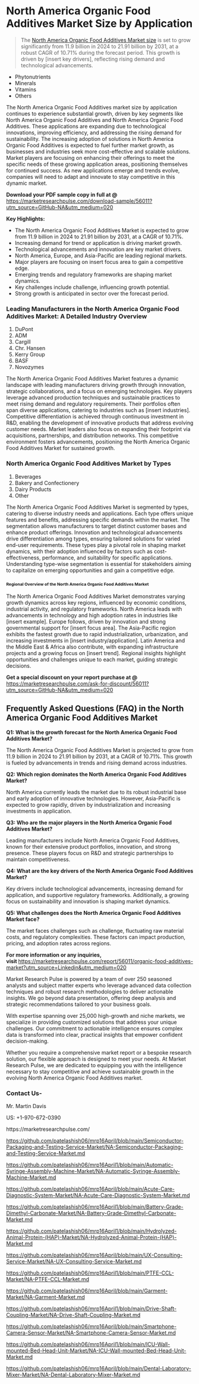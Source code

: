 <h1>North America Organic Food Additives Market&nbsp;Size by Application</h1><blockquote><p>The <a href="https://marketresearchpulse.com/download-sample/56011?utm_source=GitHub-NA&amp;utm_medium=020">North America Organic Food Additives Market size</a> is set to grow significantly from 11.9 billion in 2024 to 21.91 billion by 2031, at a robust CAGR of 10.71% during the forecast period. This growth is driven by [insert key drivers], reflecting rising demand and technological advancements.</p></blockquote><ul><li>Phytonutrients<li> Minerals<li> Vitamins<li> Others</li></ul><p>The North America Organic Food Additives market size by application continues to experience substantial growth, driven by key segments like North America Organic Food Additives and North America Organic Food Additives. These applications are expanding due to technological innovations, improving efficiency, and addressing the rising demand for sustainability. The increasing adoption of solutions in North America Organic Food Additives is expected to fuel further market growth, as businesses and industries seek more cost-effective and scalable solutions. Market players are focusing on enhancing their offerings to meet the specific needs of these growing application areas, positioning themselves for continued success. As new applications emerge and trends evolve, companies will need to adapt and innovate to stay competitive in this dynamic market.</p><p><strong>Download your PDF sample copy in full at @ </strong><a href="https://marketresearchpulse.com/download-sample/56011?utm_source=GitHub-NA&amp;utm_medium=020">https://marketresearchpulse.com/download-sample/56011?utm_source=GitHub-NA&amp;utm_medium=020</a></p><p><strong>Key Highlights: </strong></p><ul><li>The North America Organic Food Additives Market is expected to grow from 11.9 billion in 2024 to 21.91 billion by 2031, at a CAGR of 10.71%.</li><li>Increasing demand for trend or application is driving market growth.</li><li>Technological advancements and innovation are key market drivers.</li><li>North America, Europe, and Asia-Pacific are leading regional markets.</li><li>Major players are focusing on insert focus area to gain a competitive edge.</li><li>Emerging trends and regulatory frameworks are shaping market dynamics.</li><li>Key challenges include challenge, influencing growth potential.</li><li>Strong growth is anticipated in sector over the forecast period.</li></ul><h3>Leading Manufacturers in the North America Organic Food Additives Market: A Detailed Industry Overview</h3><ol><li>DuPont</li><li>ADM</li><li>Cargill</li><li>Chr. Hansen</li><li>Kerry Group</li><li>BASF</li><li>Novozymes</li></ol><div class="flex max-w-full flex-col flex-grow"><div class="min-h-8 text-message flex w-full flex-col items-end gap-2 whitespace-normal break-words [.text-message+&amp;]:mt-5" dir="auto" data-message-author-role="assistant" data-message-id="fd8432e4-4910-450d-b182-61b7bfb0a01f" data-message-model-slug="gpt-4o"><div class="flex w-full flex-col gap-1 empty:hidden first:pt-[3px]"><div class="markdown prose w-full break-words dark:prose-invert light"><p>The North America Organic Food Additives Market features a dynamic landscape with leading manufacturers driving growth through innovation, strategic collaborations, and a focus on emerging technologies. Key players leverage advanced production techniques and sustainable practices to meet rising demand and regulatory requirements. Their portfolios often span diverse applications, catering to industries such as [insert industries]. Competitive differentiation is achieved through continuous investment in R&amp;D, enabling the development of innovative products that address evolving customer needs. Market leaders also focus on expanding their footprint via acquisitions, partnerships, and distribution networks. This competitive environment fosters advancements, positioning the North America Organic Food Additives Market for sustained growth.</p></div></div></div></div><h3>North America Organic Food Additives Market by Types</h3><ol><li>Beverages<li> Bakery and Confectionery<li> Dairy Products<li> Other</li></ol><div class="flex max-w-full flex-col flex-grow"><div class="min-h-8 text-message flex w-full flex-col items-end gap-2 whitespace-normal break-words [.text-message+&amp;]:mt-5" dir="auto" data-message-author-role="assistant" data-message-id="084470be-0bb7-4664-bddf-5156b4f41249" data-message-model-slug="gpt-4o-mini"><div class="flex w-full flex-col gap-1 empty:hidden first:pt-[3px]"><div class="markdown prose w-full break-words dark:prose-invert light"><p>The North America Organic Food Additives Market is segmented by types, catering to diverse industry needs and applications. Each type offers unique features and benefits, addressing specific demands within the market. The segmentation allows manufacturers to target distinct customer bases and enhance product offerings. Innovation and technological advancements drive differentiation among types, ensuring tailored solutions for varied end-user requirements. These types play a pivotal role in shaping market dynamics, with their adoption influenced by factors such as cost-effectiveness, performance, and suitability for specific applications. Understanding type-wise segmentation is essential for stakeholders aiming to capitalize on emerging opportunities and gain a competitive edge.</p></div></div></div></div><h3><span style="font-size: 11px;">Regional Overview of the North America Organic Food Additives Market</span></h3><div class="flex max-w-full flex-col flex-grow"><div class="min-h-8 text-message flex w-full flex-col items-end gap-2 whitespace-normal break-words [.text-message+&amp;]:mt-5" dir="auto" data-message-author-role="assistant" data-message-id="e9038762-ce64-4e30-91c9-9bd413514231" data-message-model-slug="gpt-4o-mini"><div class="flex w-full flex-col gap-1 empty:hidden first:pt-[3px]"><div class="markdown prose w-full break-words dark:prose-invert light"><p>The North America Organic Food Additives Market demonstrates varying growth dynamics across key regions, influenced by economic conditions, industrial activity, and regulatory frameworks. North America leads with advancements in technology and high adoption rates in industries like [insert example]. Europe follows, driven by innovation and strong governmental support for [insert focus area]. The Asia-Pacific region exhibits the fastest growth due to rapid industrialization, urbanization, and increasing investments in [insert industry/application]. Latin America and the Middle East &amp; Africa also contribute, with expanding infrastructure projects and a growing focus on [insert trend]. Regional insights highlight opportunities and challenges unique to each market, guiding strategic decisions.</p></div></div></div></div><p><strong>Get a special discount on your report purchase at @ </strong><a href="https://marketresearchpulse.com/ask-for-discount/56011?utm_source=GitHub-NA&amp;utm_medium=020">https://marketresearchpulse.com/ask-for-discount/56011?utm_source=GitHub-NA&amp;utm_medium=020</a></p><h2>Frequently Asked Questions (FAQ) in the North America Organic Food Additives Market</h2><p><strong>Q1: What is the growth forecast for the North America Organic Food Additives Market?</strong></p><p>The North America Organic Food Additives Market is projected to grow from 11.9 billion in 2024 to 21.91 billion by 2031, at a CAGR of 10.71%. This growth is fueled by advancements in trends and rising demand across industries.</p><p><strong>Q2: Which region dominates the North America Organic Food Additives Market?</strong></p><p>North America currently leads the market due to its robust industrial base and early adoption of innovative technologies. However, Asia-Pacific is expected to grow rapidly, driven by industrialization and increasing investments in application.</p><p><strong>Q3: Who are the major players in the North America Organic Food Additives Market?</strong></p><p>Leading manufacturers include North America Organic Food Additives, known for their extensive product portfolios, innovation, and strong presence. These players focus on R&amp;D and strategic partnerships to maintain competitiveness.</p><p><strong>Q4: What are the key drivers of the North America Organic Food Additives Market?</strong></p><p>Key drivers include technological advancements, increasing demand for application, and supportive regulatory frameworks. Additionally, a growing focus on sustainability and innovation is shaping market dynamics.</p><p><strong>Q5: What challenges does the North America Organic Food Additives Market face?</strong></p><p>The market faces challenges such as challenge, fluctuating raw material costs, and regulatory complexities. These factors can impact production, pricing, and adoption rates across regions.</p><p><strong>For more information or any inquiries, visit&nbsp;</strong><a href="https://marketresearchpulse.com/report/56011/organic-food-additives-market?utm_source=Linkedin&utm_medium=020">https://marketresearchpulse.com/report/56011/organic-food-additives-market?utm_source=Linkedin&utm_medium=020</a></p><p>Market Research Pulse is powered by a team of over 250 seasoned analysts and subject matter experts who leverage advanced data collection techniques and robust research methodologies to deliver actionable insights. We go beyond data presentation, offering deep analysis and strategic recommendations tailored to your business goals.</p><p>With expertise spanning over 25,000 high-growth and niche markets, we specialize in providing customized solutions that address your unique challenges. Our commitment to actionable intelligence ensures complex data is transformed into clear, practical insights that empower confident decision-making.</p><p>Whether you require a comprehensive market report or a bespoke research solution, our flexible approach is designed to meet your needs. At Market Research Pulse, we are dedicated to equipping you with the intelligence necessary to stay competitive and achieve sustainable growth in the evolving North America Organic Food Additives market.</p><h3><strong>Contact Us-</strong></h3><p>Mr. Martin Davis</p><p>US: +1-970-672-0390</p><p>https://marketresearchpulse.com/</p><p><a href="https://github.com/patelashish06/mrp16April/blob/main/Semiconductor-Packaging-and-Testing-Service-Market/NA-Semiconductor-Packaging-and-Testing-Service-Market.md">https://github.com/patelashish06/mrp16April/blob/main/Semiconductor-Packaging-and-Testing-Service-Market/NA-Semiconductor-Packaging-and-Testing-Service-Market.md</a></p><p><a href="https://github.com/patelashish06/mrp16April1/blob/main/Automatic-Syringe-Assembly-Machine-Market/NA-Automatic-Syringe-Assembly-Machine-Market.md">https://github.com/patelashish06/mrp16April1/blob/main/Automatic-Syringe-Assembly-Machine-Market/NA-Automatic-Syringe-Assembly-Machine-Market.md</a></p><p><a href="https://github.com/patelashish06/mrp16April/blob/main/Acute-Care-Diagnostic-System-Market/NA-Acute-Care-Diagnostic-System-Market.md">https://github.com/patelashish06/mrp16April/blob/main/Acute-Care-Diagnostic-System-Market/NA-Acute-Care-Diagnostic-System-Market.md</a></p><p><a href="https://github.com/patelashish06/mrp16April1/blob/main/Battery-Grade-Dimethyl-Carbonate-Market/NA-Battery-Grade-Dimethyl-Carbonate-Market.md">https://github.com/patelashish06/mrp16April1/blob/main/Battery-Grade-Dimethyl-Carbonate-Market/NA-Battery-Grade-Dimethyl-Carbonate-Market.md</a></p><p><a href="https://github.com/patelashish06/mrp16April1/blob/main/Hydrolyzed-Animal-Protein-(HAP)-Market/NA-Hydrolyzed-Animal-Protein-(HAP)-Market.md">https://github.com/patelashish06/mrp16April1/blob/main/Hydrolyzed-Animal-Protein-(HAP)-Market/NA-Hydrolyzed-Animal-Protein-(HAP)-Market.md</a></p><p><a href="https://github.com/patelashish06/mrp16April/blob/main/UX-Consulting-Service-Market/NA-UX-Consulting-Service-Market.md">https://github.com/patelashish06/mrp16April/blob/main/UX-Consulting-Service-Market/NA-UX-Consulting-Service-Market.md</a></p><p><a href="https://github.com/patelashish06/mrp16April1/blob/main/PTFE-CCL-Market/NA-PTFE-CCL-Market.md">https://github.com/patelashish06/mrp16April1/blob/main/PTFE-CCL-Market/NA-PTFE-CCL-Market.md</a></p><p><a href="https://github.com/patelashish06/mrp16April/blob/main/Garment-Market/NA-Garment-Market.md">https://github.com/patelashish06/mrp16April/blob/main/Garment-Market/NA-Garment-Market.md</a></p><p><a href="https://github.com/patelashish06/mrp16April1/blob/main/Drive-Shaft-Coupling-Market/NA-Drive-Shaft-Coupling-Market.md">https://github.com/patelashish06/mrp16April1/blob/main/Drive-Shaft-Coupling-Market/NA-Drive-Shaft-Coupling-Market.md</a></p><p><a href="https://github.com/patelashish06/mrp16April/blob/main/Smartphone-Camera-Sensor-Market/NA-Smartphone-Camera-Sensor-Market.md">https://github.com/patelashish06/mrp16April/blob/main/Smartphone-Camera-Sensor-Market/NA-Smartphone-Camera-Sensor-Market.md</a></p><p><a href="https://github.com/patelashish06/mrp16April1/blob/main/ICU-Wall-mounted-Bed-Head-Unit-Market/NA-ICU-Wall-mounted-Bed-Head-Unit-Market.md">https://github.com/patelashish06/mrp16April1/blob/main/ICU-Wall-mounted-Bed-Head-Unit-Market/NA-ICU-Wall-mounted-Bed-Head-Unit-Market.md</a></p><p><a href="https://github.com/patelashish06/mrp16April/blob/main/Dental-Laboratory-Mixer-Market/NA-Dental-Laboratory-Mixer-Market.md">https://github.com/patelashish06/mrp16April/blob/main/Dental-Laboratory-Mixer-Market/NA-Dental-Laboratory-Mixer-Market.md</a></p>